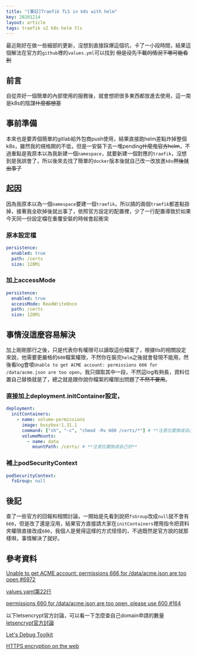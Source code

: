 ```yaml
---
title: "[筆記]Traefik TLS in k8s with helm"
key: 20201214
layout: article
tags: traefik v2 k8s helm tls
---
```


最近剛好在做一些細部的更新，沒想到直接踩爆這個坑，卡了一小段時間，結果這個解法在官方的`github`裡的`values.yml`可以找到 ~~但是沒先下載的情況下哪可能看到~~

<!--more-->

## 前言
自從弄好一個簡單的內部使用的服務後，就會想把很多東西都放進去使用，這一南是k8s的陰謀~~什麼都想塞~~


## 事前準備
本來也是要弄個簡單的gitlab給外包商push使用，結果直接跑helm差點炸掉整個k8s，雖然我的規格開的不低，但是一安裝下去一堆pending~~什麼鬼官方helm~~，不過重點是我原本以為我新建一個`namespace`，就要新建一個對應的`traefik`，沒想到是我誤會了，所以後來去找了簡單的`docker`版本後就自己改一改放進`k8s`~~然後就出事了~~

## 起因
因為我原本以為一個`namespace`要建一個`traefik`，所以搞的兩個`traefik`都差點掛掉，接著我全砍掉後就出事了，依照官方設定的配置裡，少了一行配置導致於如果今天同一份設定檔在重覆安裝的時候會起衝突

### 原本設定檔
``` yml
persistence:
  enabled: true
  path: /certs
  size: 128Mi
```
### 加上accessMode
``` yml
persistence:
  enabled: true
  accessMode: ReadWriteOnce
  path: /certs
  size: 128Mi
```

## 事情沒這麼容易解決
加上剛剛那行之後，只是代表你有權限可以讀取這份檔案了，根據tls的相關設定來說，他需要更嚴格的`600`檔案權限，不然你在裝完`helm`之後就會發現不能用，然後看log會噴`Unable to get ACME account: permissions 666 for /data/acme.json are too open`，我只擷取其中一段，不然這log有夠長，資料位置自己替換就是了，總之就是跟你說你檔案的權限出問題了~~不然不要用~~。

### 直接加上deployment.initContainer設定，
``` yml
deployment:
  initContainers:
    - name: volume-permissions
      image: busybox:1.31.1
      command: ["sh", "-c", "chmod -Rv 600 /certs/*"] # **注意位置換成自己的**
      volumeMounts:
        - name: data
          mountPath: /certs/ # **注意位置換成自己的**
```

### 補上podSecurityContext
``` yml
podSecurityContext:
  fsGroup: null
```

## 後記
查了一些官方的回報和相關討論，一開始是先看到說把`fsGroup`改成`null`就不會有`660`，但是改了還是沒用，結果官方直接請大家在`initContainers`裡用指令把資料夾權限直接改成`600`，我個人是覺得這樣的方式怪怪的，不過既然是官方說的就那樣唄，事情解決了就好。

## 參考資料
[Unable to get ACME account: permissions 666 for /data/acme.json are too open #6972](https://github.com/traefik/traefik/issues/6972)

[values.yaml第22行](https://github.com/traefik/traefik-helm-chart/blob/401c8cdf690cbbc765a935c7279566a13b79a082/traefik/values.yaml#L22)

[permissions 660 for /data/acme.json are too open, please use 600 #164](https://github.com/traefik/traefik-helm-chart/issues/164)

以下letsencrypt官方討論，可以看一下怎麼查自己domain申請的數量
[letsencrypt官方討論](https://community.letsencrypt.org/t/too-many-certificates-already-issued-for-domain/79066/3)

[Let's Debug Toolkit](https://tools.letsdebug.net/cert-search)

[HTTPS encryption on the web](https://transparencyreport.google.com/https/certificates)
